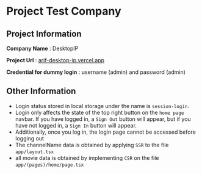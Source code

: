 # Project Test Company

## Project Information

**Company Name** : DesktopIP

**Project Url** : [arif-desktop-ip.vercel.app](arif-desktop-ip.vercel.app)

**Credential for dummy login** : username (admin) and password (admin)

## Other Information

-   Login status stored in local storage under the name is `session-login`.
-   Login only affects the state of the top right button on the `home page` navbar. If you have logged in, a `Sign Out` button will appear, but if you have not logged in, a `Sign In` button will appear.
-   Additionally, once you log in, the login page cannot be accessed before logging out
-   The channelName data is obtained by applying `SSR` to the file `app/layout.tsx`
-   all movie data is obtained by implementing `CSR` on the file `app/(pages)/home/page.tsx`
